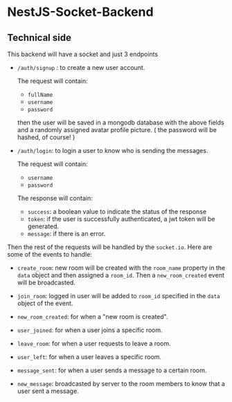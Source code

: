 # NestJS-Socket-Backend

## Technical side
This backend will have a socket and just 3 endpoints
- `/auth/signup` : to create a new user account. 

  The request will contain:
  + `fullName`
  + `username`
  + `password`

  then the user will be saved in a mongodb database with the above fields and a randomly assigned avatar profile picture. ( the password will be hashed, of course! )
  
- `/auth/login`: to login a user to know who is sending the messages.

  The request will contain:
  + `username`
  + `password`

  The response will contain: 
  + `success`: a boolean value to indicate the status of the response
  + `token`: if the user is successfully authenticated, a jwt token will be generated.
  + `message`: if there is an error.


Then the rest of the requests will be handled by the `socket.io`. Here are some of the events to handle:
* `create_room`: new room will be created with the `room_name` property in the `data` object and then assigned a `room_id`. Then a `new_room_created` event will be broadcasted.

* `join_room`: logged in user will be added to `room_id` specified in the `data` object of the event.

* `new_room_created`: for when a "new room is created". 

* `user_joined`: for when a user joins a specific room.

* `leave_room`: for when a user requests to leave a room.

* `user_left`: for when a user leaves a specific room.

* `message_sent`: for when a user sends a message to a certain room.

* `new_message`: broadcasted by server to the room members to know that a user sent a message.
